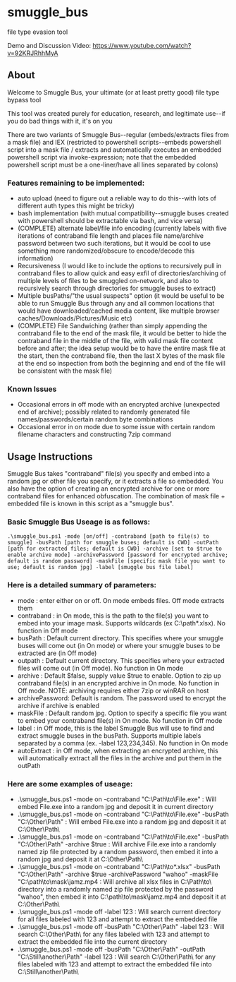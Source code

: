 # smuggle_bus
file type evasion tool

Demo and Discussion Video: https://www.youtube.com/watch?v=92KRJRhhMyA

## About

Welcome to Smuggle Bus, your ultimate (or at least pretty good) file type bypass tool

This tool was created purely for education, research, and legitimate use--if you do bad things with it, it's on you

There are two variants of Smuggle Bus--regular (embeds/extracts files from a mask file) and IEX (restricted to powershell scripts--embeds powershell script into a mask file / extracts and automatically executes an embedded powershell script via invoke-expression; note that the embedded powershell script must be a one-liner/have all lines separated by colons)

### Features remaining to be implemented:

- auto upload (need to figure out a reliable way to do this--with lots of different auth types this might be tricky)
- bash implementation (with mutual compatibility--smuggle buses created with powershell should be extractable via bash, and vice versa)
- (COMPLETE) alternate label/file info encoding (currently labels with five iterations of contraband file length and places file name/archive password between two such iterations, but it would be cool to use something more randomized/obscure to encode/decode this information)
- Recursiveness (I would like to include the options to recursively pull in contraband files to allow quick and easy exfil of directories/archiving of multiple levels of files to be smuggled on-network, and also to recursively search through directories for smuggle buses to extract)
- Multiple busPaths/"the usual suspects" option (it would be useful to be able to run Smuggle Bus through any and all common locations that would have downloaded/cached media content, like multiple browser caches/Downloads/Pictures/Music etc)
- (COMPLETE) File Sandwiching (rather than simply appending the contraband file to the end of the mask file, it would be better to hide the contraband file in the middle of the file, with valid mask file content before and after; the idea setup would be to have the entire mask file at the start, then the contraband file, then the last X bytes of the mask file at the end so inspection from both the beginning and end of the file will be consistent with the mask file)

### Known Issues

- Occasional errors in off mode with an encrypted archive (unexpected end of archive); possibly related to randomly generated file names/passwords/certain random byte combinations
- Occasional error in on mode due to some issue with certain random filename characters and constructing 7zip command

## Usage Instructions

Smuggle Bus takes "contraband" file(s) you specify and embed into a random jpg or other file you specify, or it extracts a file so embedded. You also have the option of creating an encrypted archive for one or more contraband files for enhanced obfuscation. The combination of mask file + embedded file is known in this script as a "smuggle bus".

### Basic Smuggle Bus Useage is as follows:

	.\smuggle_bus.ps1 -mode [on/off] -contraband [path to file(s) to smuggle] -busPath [path for smuggle buses; default is CWD] -outPath [path for extracted files; default is CWD] -archive [set to $true to enable archive mode] -archivePassword [password for encrypted archive; default is random password] -maskFile [specific mask file you want to use; default is random jpg] -label [smuggle bus file label]

### Here is a detailed summary of parameters:
- mode : enter either on or off.	On mode embeds files. Off mode extracts them
- contraband : in On mode, this is the path to the file(s) you want to embed into your image mask. Supports wildcards (ex C:\path\*.xlsx). No function in Off mode
- busPath : Default current directory. This specifies where your smuggle buses will come out (in On mode) or where your smuggle buses to be extracted are (in Off mode)
- outpath : Default current directory. This specifies where your extracted files will come out (in Off mode). No function in On mode
- archive : Default $false, supply value $true to enable. Option to zip up contraband file(s) in an encrypted archive in On mode. No function in Off mode. NOTE: archiving requires either 7zip or winRAR on host
- archivePassword: Default is random. The password used to encrypt the archive if archive is enabled
 - maskFile : Default random jpg. Option to specify a specific file you want to embed your contraband file(s) in On mode. No function in Off mode
- label : in Off mode, this is the label Smuggle Bus will use to find and extract smuggle buses in the busPath. Supports multiple labels separated by a comma (ex. -label 123,234,345). No function in On mode
- autoExtract : in Off mode, when extracting an encrypted archive, this will automatically extract all the files in the archive and put them in the outPath

### Here are some examples of useage:
- .\smuggle_bus.ps1 -mode on -contraband "C:\Path\to\File.exe" : Will embed File.exe into a random jpg and deposit it in current directory
- .\smuggle_bus.ps1 -mode on -contraband "C:\Path\to\File.exe" -busPath "C:\Other\Path\" :	Will embed File.exe into a random jpg and deposit it at C:\Other\Path\
- .\smuggle_bus.ps1 -mode on -contraband "C:\Path\to\File.exe" -busPath "C:\Other\Path\" -archive $true : Will archive File.exe into a randomly named zip file protected by a random password, then embed it into a random jpg and deposit it at C:\Other\Path\
- .\smuggle_bus.ps1 -mode on -contraband "C:\Path\to\*.xlsx" -busPath "C:\Other\Path\" -archive $true -archivePassword "wahoo" -maskFile "C:\path\to\mask\jamz.mp4 : Will archive all xlsx files in C:\Path\to\ directory into a randomly named zip file protected by the password "wahoo", then embed it into C:\path\to\mask\jamz.mp4 and deposit it at C:\Other\Path\
- .\smuggle_bus.ps1 -mode off -label 123 : Will search current directory for all files labeled with 123 and attempt to extract the embedded file
- .\smuggle_bus.ps1 -mode off -busPath "C:\Other\Path\" -label 123 : Will search C:\Other\Path\ for any files labeled with 123 and attempt to extract the embedded file into the current directory
- .\smuggle_bus.ps1 -mode off -busPath "C:\Other\Path\" -outPath "C:\Still\another\Path\" -label 123 : Will search C:\Other\Path\ for any files labeled with 123 and	attempt to extract the embedded file into C:\Still\another\Path\
